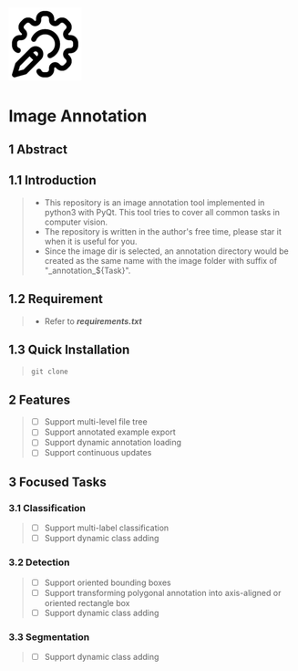 ![](./images/logo.png)
---

# Image Annotation

## 1 Abstract
## 1.1 Introduction
> - This repository is an image annotation tool implemented in python3 with PyQt. This tool tries to cover all common tasks in computer vision.
> - The repository is written in the author's free time, please star it when it is useful for you.
> - Since the image dir is selected, an annotation directory would be created as the same name with the image folder with suffix of "\_annotation\_${Task}".
## 1.2 Requirement
> - Refer to ***requirements.txt***
## 1.3 Quick Installation
> ~~~ shell
> git clone 
> ~~~
## 2 Features
> - [ ] Support multi-level file tree
> - [ ] Support annotated example export
> - [ ] Support dynamic annotation loading
> - [ ] Support continuous updates
## 3 Focused Tasks
### 3.1 Classification
> - [ ] Support multi-label classification
> - [ ] Support dynamic class adding
### 3.2 Detection
> - [ ] Support oriented bounding boxes
> - [ ] Support transforming polygonal annotation into axis-aligned or oriented rectangle box
> - [ ] Support dynamic class adding
### 3.3 Segmentation
> - [ ] Support dynamic class adding

